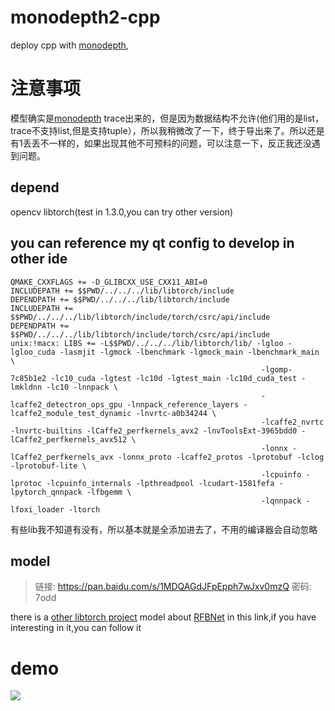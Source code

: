 # monodepth2-cpp
deploy cpp with [monodepth](https://github.com/nianticlabs/monodepth2),

# 注意事项
模型确实是[monodepth](https://github.com/nianticlabs/monodepth2) trace出来的，但是因为数据结构不允许(他们用的是list，trace不支持list,但是支持tuple），所以我稍微改了一下，终于导出来了。所以还是有1丢丢不一样的，如果出现其他不可预料的问题，可以注意一下，反正我还没遇到问题。

## depend
opencv
libtorch(test in 1.3.0,you can try other version)

## you can reference my qt config to develop in other ide
```
QMAKE_CXXFLAGS += -D_GLIBCXX_USE_CXX11_ABI=0
INCLUDEPATH += $$PWD/../../../lib/libtorch/include
DEPENDPATH += $$PWD/../../../lib/libtorch/include
INCLUDEPATH += $$PWD/../../../lib/libtorch/include/torch/csrc/api/include
DEPENDPATH += $$PWD/../../../lib/libtorch/include/torch/csrc/api/include
unix:!macx: LIBS += -L$$PWD/../../../lib/libtorch/lib/ -lgloo -lgloo_cuda -lasmjit -lgmock -lbenchmark -lgmock_main -lbenchmark_main \
                                                        -lgomp-7c85b1e2 -lc10_cuda -lgtest -lc10d -lgtest_main -lc10d_cuda_test -lmkldnn -lc10 -lnnpack \
                                                        -lcaffe2_detectron_ops_gpu -lnnpack_reference_layers -lcaffe2_module_test_dynamic -lnvrtc-a0b34244 \
                                                        -lcaffe2_nvrtc -lnvrtc-builtins -lCaffe2_perfkernels_avx2 -lnvToolsExt-3965bdd0 -lCaffe2_perfkernels_avx512 \
                                                        -lonnx -lCaffe2_perfkernels_avx -lonnx_proto -lcaffe2_protos -lprotobuf -lclog -lprotobuf-lite \
                                                        -lcpuinfo -lprotoc -lcpuinfo_internals -lpthreadpool -lcudart-1581fefa -lpytorch_qnnpack -lfbgemm \
                                                        -lqnnpack -lfoxi_loader -ltorch
```
有些lib我不知道有没有，所以基本就是全添加进去了，不用的编译器会自动忽略

## model
>链接: https://pan.baidu.com/s/1MDQAGdJFpEpph7wJxv0mzQ  密码: 7odd
 
there is a [other libtorch project](https://github.com/ZHEQIUSHUI/RFBnet-cpp-libtorch) model about [RFBNet](https://github.com/ruinmessi/RFBNet) in this link,if you have interesting in it,you can follow it

# demo
![](https://github.com/nianticlabs/monodepth2/raw/master/assets/teaser.gif)

